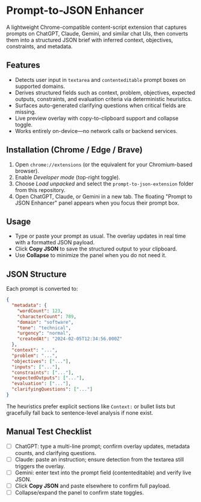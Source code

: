 ﻿# Prompt-to-JSON Enhancer

A lightweight Chrome-compatible content-script extension that captures prompts on ChatGPT, Claude, Gemini, and similar chat UIs, then converts them into a structured JSON brief with inferred context, objectives, constraints, and metadata.

## Features
- Detects user input in `textarea` and `contenteditable` prompt boxes on supported domains.
- Derives structured fields such as context, problem, objectives, expected outputs, constraints, and evaluation criteria via deterministic heuristics.
- Surfaces auto-generated clarifying questions when critical fields are missing.
- Live preview overlay with copy-to-clipboard support and collapse toggle.
- Works entirely on-device—no network calls or backend services.

## Installation (Chrome / Edge / Brave)
1. Open `chrome://extensions` (or the equivalent for your Chromium-based browser).
2. Enable *Developer mode* (top-right toggle).
3. Choose *Load unpacked* and select the `prompt-to-json-extension` folder from this repository.
4. Open ChatGPT, Claude, or Gemini in a new tab. The floating "Prompt to JSON Enhancer" panel appears when you focus their prompt box.

## Usage
- Type or paste your prompt as usual. The overlay updates in real time with a formatted JSON payload.
- Click **Copy JSON** to save the structured output to your clipboard.
- Use **Collapse** to minimize the panel when you do not need it.

## JSON Structure
Each prompt is converted to:

```json
{
  "metadata": {
    "wordCount": 123,
    "characterCount": 789,
    "domain": "software",
    "tone": "technical",
    "urgency": "normal",
    "createdAt": "2024-02-05T12:34:56.000Z"
  },
  "context": "...",
  "problem": "...",
  "objectives": ["..."],
  "inputs": ["..."],
  "constraints": ["..."],
  "expectedOutputs": ["..."],
  "evaluation": ["..."],
  "clarifyingQuestions": ["..."]
}
```

The heuristics prefer explicit sections like `Context:` or bullet lists but gracefully fall back to sentence-level analysis if none exist.

## Manual Test Checklist
- [ ] ChatGPT: type a multi-line prompt; confirm overlay updates, metadata counts, and clarifying questions.
- [ ] Claude: paste an instruction; ensure detection from the textarea still triggers the overlay.
- [ ] Gemini: enter text into the prompt field (contenteditable) and verify live JSON.
- [ ] Click **Copy JSON** and paste elsewhere to confirm full payload.
- [ ] Collapse/expand the panel to confirm state toggles.
